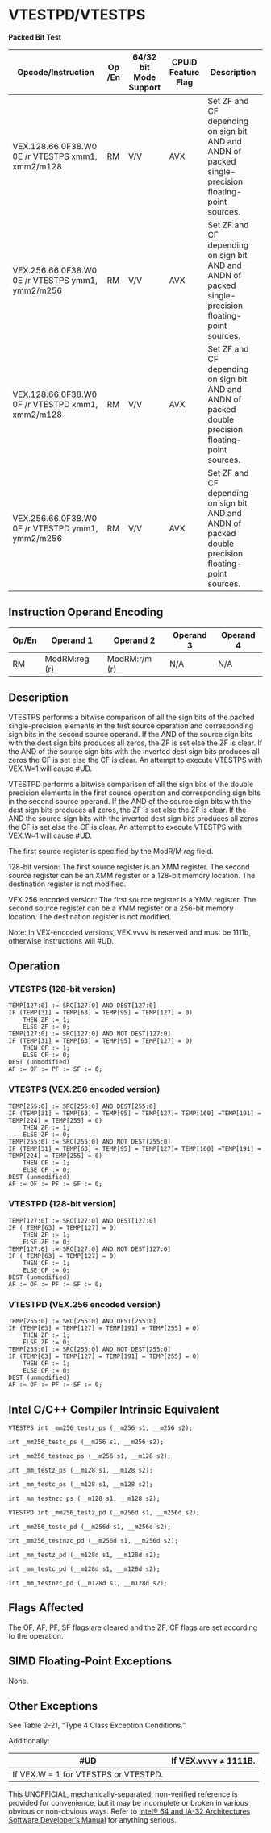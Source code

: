 # VTESTPD/VTESTPS

**Packed Bit Test**

| Opcode/Instruction                               | Op /En | 64/32 bit Mode Support | CPUID Feature Flag | Description                                                                                         |
| ------------------------------------------------ | ------ | ---------------------- | ------------------ | --------------------------------------------------------------------------------------------------- |
| VEX.128.66.0F38.W0 0E /r VTESTPS xmm1, xmm2/m128 | RM     | V/V                    | AVX                | Set ZF and CF depending on sign bit AND and ANDN of packed single-precision floating-point sources. |
| VEX.256.66.0F38.W0 0E /r VTESTPS ymm1, ymm2/m256 | RM     | V/V                    | AVX                | Set ZF and CF depending on sign bit AND and ANDN of packed single-precision floating-point sources. |
| VEX.128.66.0F38.W0 0F /r VTESTPD xmm1, xmm2/m128 | RM     | V/V                    | AVX                | Set ZF and CF depending on sign bit AND and ANDN of packed double precision floating-point sources. |
| VEX.256.66.0F38.W0 0F /r VTESTPD ymm1, ymm2/m256 | RM     | V/V                    | AVX                | Set ZF and CF depending on sign bit AND and ANDN of packed double precision floating-point sources. |

## Instruction Operand Encoding

| Op/En | Operand 1     | Operand 2     | Operand 3 | Operand 4 |
| ----- | ------------- | ------------- | --------- | --------- |
| RM    | ModRM:reg (r) | ModRM:r/m (r) | N/A       | N/A       |

## Description

VTESTPS performs a bitwise comparison of all the sign bits of the packed single-precision elements in the first source operation and corresponding sign bits in the second source operand. If the AND of the source sign bits with the dest sign bits produces all zeros, the ZF is set else the ZF is clear. If the AND of the source sign bits with the inverted dest sign bits produces all zeros the CF is set else the CF is clear. An attempt to execute VTESTPS with VEX.W=1 will cause #​​​UD.

VTESTPD performs a bitwise comparison of all the sign bits of the double precision elements in the first source operation and corresponding sign bits in the second source operand. If the AND of the source sign bits with the dest sign bits produces all zeros, the ZF is set else the ZF is clear. If the AND the source sign bits with the inverted dest sign bits produces all zeros the CF is set else the CF is clear. An attempt to execute VTESTPS with VEX.W=1 will cause #​​​UD.

The first source register is specified by the ModR/M _reg_ field.

128-bit version: The first source register is an XMM register. The second source register can be an XMM register or a 128-bit memory location. The destination register is not modified.

VEX.256 encoded version: The first source register is a YMM register. The second source register can be a YMM register or a 256-bit memory location. The destination register is not modified.

Note: In VEX-encoded versions, VEX.vvvv is reserved and must be 1111b, otherwise instructions will #​​​UD.

## Operation

### VTESTPS (128-bit version)

```
TEMP[127:0] := SRC[127:0] AND DEST[127:0]
IF (TEMP[31] = TEMP[63] = TEMP[95] = TEMP[127] = 0)
    THEN ZF := 1;
    ELSE ZF := 0;
TEMP[127:0] := SRC[127:0] AND NOT DEST[127:0]
IF (TEMP[31] = TEMP[63] = TEMP[95] = TEMP[127] = 0)
    THEN CF := 1;
    ELSE CF := 0;
DEST (unmodified)
AF := OF := PF := SF := 0;

```

### VTESTPS (VEX.256 encoded version)

```
TEMP[255:0] := SRC[255:0] AND DEST[255:0]
IF (TEMP[31] = TEMP[63] = TEMP[95] = TEMP[127]= TEMP[160] =TEMP[191] = TEMP[224] = TEMP[255] = 0)
    THEN ZF := 1;
    ELSE ZF := 0;
TEMP[255:0] := SRC[255:0] AND NOT DEST[255:0]
IF (TEMP[31] = TEMP[63] = TEMP[95] = TEMP[127]= TEMP[160] =TEMP[191] = TEMP[224] = TEMP[255] = 0)
    THEN CF := 1;
    ELSE CF := 0;
DEST (unmodified)
AF := OF := PF := SF := 0;

```

### VTESTPD (128-bit version)

```
TEMP[127:0] := SRC[127:0] AND DEST[127:0]
IF ( TEMP[63] = TEMP[127] = 0)
    THEN ZF := 1;
    ELSE ZF := 0;
TEMP[127:0] := SRC[127:0] AND NOT DEST[127:0]
IF ( TEMP[63] = TEMP[127] = 0)
    THEN CF := 1;
    ELSE CF := 0;
DEST (unmodified)
AF := OF := PF := SF := 0;

```

### VTESTPD (VEX.256 encoded version)

```
TEMP[255:0] := SRC[255:0] AND DEST[255:0]
IF (TEMP[63] = TEMP[127] = TEMP[191] = TEMP[255] = 0)
    THEN ZF := 1;
    ELSE ZF := 0;
TEMP[255:0] := SRC[255:0] AND NOT DEST[255:0]
IF (TEMP[63] = TEMP[127] = TEMP[191] = TEMP[255] = 0)
    THEN CF := 1;
    ELSE CF := 0;
DEST (unmodified)
AF := OF := PF := SF := 0;

```

## Intel C/C++ Compiler Intrinsic Equivalent

```
VTESTPS int _mm256_testz_ps (__m256 s1, __m256 s2);

```

```
int _mm256_testc_ps (__m256 s1, __m256 s2);

```

```
int _mm256_testnzc_ps (__m256 s1, __m128 s2);

```

```
int _mm_testz_ps (__m128 s1, __m128 s2);

```

```
int _mm_testc_ps (__m128 s1, __m128 s2);

```

```
int _mm_testnzc_ps (__m128 s1, __m128 s2);

```

```
VTESTPD int _mm256_testz_pd (__m256d s1, __m256d s2);

```

```
int _mm256_testc_pd (__m256d s1, __m256d s2);

```

```
int _mm256_testnzc_pd (__m256d s1, __m256d s2);

```

```
int _mm_testz_pd (__m128d s1, __m128d s2);

```

```
int _mm_testc_pd (__m128d s1, __m128d s2);

```

```
int _mm_testnzc_pd (__m128d s1, __m128d s2);

```

## Flags Affected

The OF, AF, PF, SF flags are cleared and the ZF, CF flags are set according to the operation.

## SIMD Floating-Point Exceptions

None.

## Other Exceptions

See Table 2-21, “Type 4 Class Exception Conditions.”

Additionally:

| #​​​UD                               | If VEX.vvvv ≠ 1111B. |
| ------------------------------------ | -------------------- |
| If VEX.W = 1 for VTESTPS or VTESTPD. |

This UNOFFICIAL, mechanically-separated, non-verified reference is provided for convenience, but it may be
incomplete or broken in various obvious or non-obvious
ways. Refer to [Intel® 64 and IA-32 Architectures Software Developer’s Manual](https://software.intel.com/en-us/download/intel-64-and-ia-32-architectures-sdm-combined-volumes-1-2a-2b-2c-2d-3a-3b-3c-3d-and-4) for anything serious.
